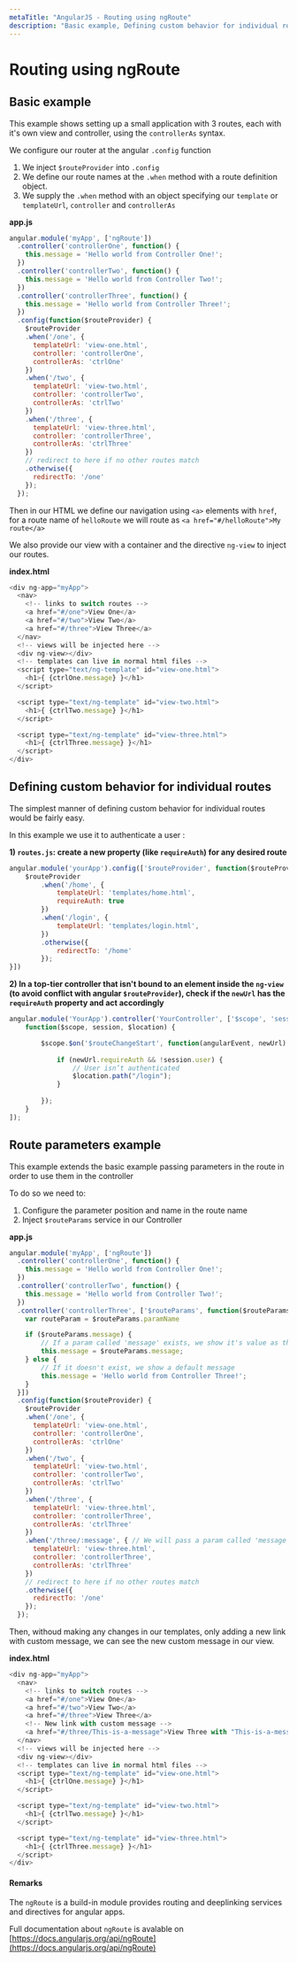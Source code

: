 ```yaml
---
metaTitle: "AngularJS - Routing using ngRoute"
description: "Basic example, Defining custom behavior for individual routes, Route parameters example"
---
```


# Routing using ngRoute



## Basic example


This example shows setting up a small application with 3 routes, each with it's own view and controller, using the `controllerAs` syntax.

We configure our router at the angular `.config` function

1. We inject `$routeProvider` into `.config`
1. We define our route names at the `.when` method with a route definition object.
1. We supply the `.when` method with an object specifying our `template` or `templateUrl`, `controller` and `controllerAs`

**app.js**

```js
angular.module('myApp', ['ngRoute'])
  .controller('controllerOne', function() {
    this.message = 'Hello world from Controller One!';
  })
  .controller('controllerTwo', function() {
    this.message = 'Hello world from Controller Two!';
  })
  .controller('controllerThree', function() {
    this.message = 'Hello world from Controller Three!';
  })
  .config(function($routeProvider) {
    $routeProvider
    .when('/one', {
      templateUrl: 'view-one.html',
      controller: 'controllerOne',
      controllerAs: 'ctrlOne'
    })
    .when('/two', {
      templateUrl: 'view-two.html',
      controller: 'controllerTwo',
      controllerAs: 'ctrlTwo'
    })
    .when('/three', {
      templateUrl: 'view-three.html',
      controller: 'controllerThree',
      controllerAs: 'ctrlThree'
    })
    // redirect to here if no other routes match
    .otherwise({
      redirectTo: '/one'
    });
  });

```

Then in our HTML we define our navigation using `<a>` elements with `href`, for a route name of `helloRoute` we will route as `<a href="#/helloRoute">My route</a>`

We also provide our view with a container and the directive `ng-view` to inject our routes.

**index.html**

```js
<div ng-app="myApp">
  <nav>
    <!-- links to switch routes -->
    <a href="#/one">View One</a>
    <a href="#/two">View Two</a>
    <a href="#/three">View Three</a>
  </nav>
  <!-- views will be injected here -->
  <div ng-view></div>
  <!-- templates can live in normal html files -->
  <script type="text/ng-template" id="view-one.html">
    <h1>{ {ctrlOne.message} }</h1>
  </script>

  <script type="text/ng-template" id="view-two.html">
    <h1>{ {ctrlTwo.message} }</h1>
  </script>

  <script type="text/ng-template" id="view-three.html">
    <h1>{ {ctrlThree.message} }</h1>
  </script>
</div>

```



## Defining custom behavior for individual routes


The simplest manner of defining custom behavior for individual routes would be fairly easy.

In this example we use it to authenticate a user :

**1) `routes.js`: create a new property (like `requireAuth`) for any desired route**

```js
angular.module('yourApp').config(['$routeProvider', function($routeProvider) {
    $routeProvider
        .when('/home', {
            templateUrl: 'templates/home.html',
            requireAuth: true
        })
        .when('/login', {
            templateUrl: 'templates/login.html',
        })
        .otherwise({
            redirectTo: '/home'
        });
}])

```

**2)  In a top-tier controller that isn't bound to an element inside the `ng-view` (to avoid conflict with angular `$routeProvider`), check if the `newUrl` has the `requireAuth` property and act accordingly**

```js
angular.module('YourApp').controller('YourController', ['$scope', 'session', '$location',
    function($scope, session, $location) {

        $scope.$on('$routeChangeStart', function(angularEvent, newUrl) {
            
            if (newUrl.requireAuth && !session.user) {
                // User isn’t authenticated
                $location.path("/login");
            }
            
        });
    }
]);

```



## Route parameters example


This example extends the basic example passing parameters in the route in order to use them in the controller

To do so we need to:

1. Configure the parameter position and name in the route name
1. Inject `$routeParams` service in our Controller

**app.js**

```js
angular.module('myApp', ['ngRoute'])
  .controller('controllerOne', function() {
    this.message = 'Hello world from Controller One!';
  })
  .controller('controllerTwo', function() {
    this.message = 'Hello world from Controller Two!';
  })
  .controller('controllerThree', ['$routeParams', function($routeParams) {
    var routeParam = $routeParams.paramName

    if ($routeParams.message) {
        // If a param called 'message' exists, we show it's value as the message
        this.message = $routeParams.message;
    } else {
        // If it doesn't exist, we show a default message
        this.message = 'Hello world from Controller Three!';
    }
  }])
  .config(function($routeProvider) {
    $routeProvider
    .when('/one', {
      templateUrl: 'view-one.html',
      controller: 'controllerOne',
      controllerAs: 'ctrlOne'
    })
    .when('/two', {
      templateUrl: 'view-two.html',
      controller: 'controllerTwo',
      controllerAs: 'ctrlTwo'
    })
    .when('/three', {
      templateUrl: 'view-three.html',
      controller: 'controllerThree',
      controllerAs: 'ctrlThree'
    })
    .when('/three/:message', { // We will pass a param called 'message' with this route
      templateUrl: 'view-three.html',
      controller: 'controllerThree',
      controllerAs: 'ctrlThree'
    })
    // redirect to here if no other routes match
    .otherwise({
      redirectTo: '/one'
    });
  });

```

Then, withoud making any changes in our templates, only adding a new link with custom message, we can see the new custom message in our view.

**index.html**

```js
<div ng-app="myApp">
  <nav>
    <!-- links to switch routes -->
    <a href="#/one">View One</a>
    <a href="#/two">View Two</a>
    <a href="#/three">View Three</a>
    <!-- New link with custom message -->
    <a href="#/three/This-is-a-message">View Three with "This-is-a-message" custom message</a>
  </nav>
  <!-- views will be injected here -->
  <div ng-view></div>
  <!-- templates can live in normal html files -->
  <script type="text/ng-template" id="view-one.html">
    <h1>{ {ctrlOne.message} }</h1>
  </script>

  <script type="text/ng-template" id="view-two.html">
    <h1>{ {ctrlTwo.message} }</h1>
  </script>

  <script type="text/ng-template" id="view-three.html">
    <h1>{ {ctrlThree.message} }</h1>
  </script>
</div>

```



#### Remarks


The `ngRoute` is a build-in module provides routing and deeplinking services and directives for angular apps.

Full documentation about `ngRoute` is avalable on  [https://docs.angularjs.org/api/ngRoute](https://docs.angularjs.org/api/ngRoute)


